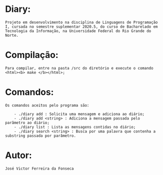 # Diary:
	Projeto em desenvolvimento na disciplina de Linguagens de Programação I, cursada no semestre suplementar 2020.5, do curso de Bacharelado em Tecnologia da Informação, na Universidade Federal do Rio Grande do Norte.

# Compilação:
	Para compilar, entre na pasta /src do diretório e execute o comando <html><b> make </b></html>;

# Comandos:
	Os comandos aceitos pelo programa são:

		- ./diary add : Solicita uma mensagem e adiciona ao diário;
		- ./diary add <string> : Adiciona a mensagem passada pelo parâmetro ao diário;
		- ./diary list : Lista as mensagens contidas no diário;
		- ./diary search <string> : Busca por uma palavra que contenha a substring passada por parâmetro.

# Autor:
	José Victor Ferreira da Fonseca



